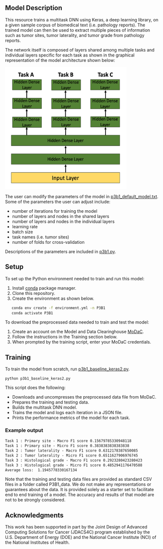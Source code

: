 ## Model Description

This resource trains a multitask DNN using Keras, a deep learning library, on a given sample corpus of biomedical text (i.e. pathology reports). The trained model can then be used to extract multiple pieces of information such as tumor sites, tumor laterality, and tumor grade from pathology reports. 

The network itself is composed of layers shared among multiple tasks and individual layers specific for each task as shown in the graphical representation of the model architecture shown below:

<img src="https://github.com/CBIIT/NCI-DOE-Collab-Pilot3-Multitask-DNN-NLP-Extraction/blob/master/Pilot3/P3B1/multilayer-dnn.png" width="400" height="400" alt="Multilayer DNN Architecture">

The user can modify the parameters of the model in [p3b1_default_model.txt](https://github.com/CBIIT/NCI-DOE-Collab-Pilot3-Multitask-DNN-NLP-Extraction/blob/master/Pilot3/P3B1/p3b1_default_model.txt). Some of the parameters the user can adjust include: 
 * number of iterations for training the model
 * number of layers and nodes in the shared layers
 * number of layers and nodes in the individual layers
 * learning rate
 * batch size
 * task names (i.e. tumor sites)
 * number of folds for cross-validation

Descriptions of the parameters are included in [p3b1.py](https://github.com/CBIIT/NCI-DOE-Collab-Pilot3-Multitask-DNN-NLP-Extraction/blob/master/Pilot3/P3B1/p3b1.py).

## Setup

To set up the Python environment needed to train and run this model:
1. Install [conda](https://docs.conda.io/en/latest/) package manager. 
2. Clone this repository. 
3. Create the environment as shown below.

```bash
   conda env create -f environment.yml -n P3B1
   conda activate P3B1
```

To download the preprocessed data needed to train and test the model:
1. Create an account on the Model and Data Clearinghouse [MoDaC](https://modac.cancer.gov). 
2. Follow the instructions in the Training section below.
3. When prompted by the training script, enter your MoDaC credentials.

## Training

To train the model from scratch, run [p3b1_baseline_keras2.py](https://github.com/CBIIT/NCI-DOE-Collab-Pilot3-Multitask-DNN-NLP-Extraction/blob/master/Pilot3/P3B1/p3b1_baseline_keras2.py). 

```
python p3b1_baseline_keras2.py
```

This script does the following:
 * Downloads and uncompresses the preprocessed data file from MoDaC.
 * Prepares the training and testing data.
 * Builds the multitask DNN model.
 * Trains the model and logs each iteration in a JSON file.
 * Prints the performance metrics of the model for each task.

### Example output
```
Task 1 : Primary site - Macro F1 score 0.15679785330948118
Task 1 : Primary site - Micro F1 score 0.3838383838383838
Task 2 : Tumor laterality - Macro F1 score 0.6312178387650085
Task 2 : Tumor laterality - Micro F1 score 0.6511627906976745
Task 3 : Histological grade - Macro F1 score 0.2923280423280423
Task 3 : Histological grade - Micro F1 score 0.4852941176470588
Average loss:  1.1945778330167134
```

Note that the training and testing data files are provided as standard CSV files in a folder called P3B1_data. We do not make any representations or guarantees about the data. It is provided solely as a starter set to facilitate end to end training of a model. The accuracy and results of that model are not to be strongly considered.

## Acknowledgments
   
This work has been supported in part by the Joint Design of Advanced Computing Solutions for Cancer (JDACS4C) program established by the U.S. Department of Energy (DOE) and the National Cancer Institute (NCI) of the National Institutes of Health.
